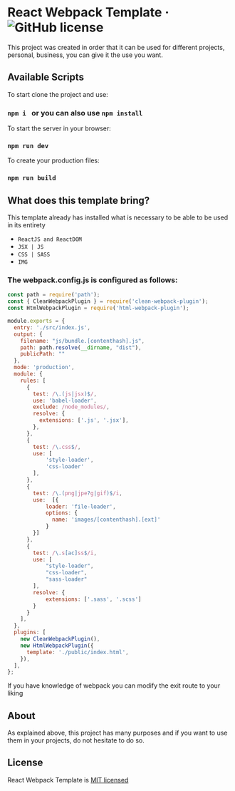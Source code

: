 # React Webpack Template &middot; ![GitHub license](https://img.shields.io/badge/license-MIT-blue.svg)
This project was created in order that it can be used for different projects, personal, business, you can give it the use you want.
## Available Scripts
To start clone the project and use:
### `npm i `  or you can also use `npm install`

To start the server in your browser:
### `npm run dev`

To create your production files:
### `npm run build`

## What does this template bring?
This template already has installed what is necessary to be able to be used in its entirety
* `ReactJS and ReactDOM`
* `JSX | JS`
* `CSS | SASS`
* `IMG`

### The webpack.config.js is configured as follows:
```js
const path = require('path');
const { CleanWebpackPlugin } = require('clean-webpack-plugin');
const HtmlWebpackPlugin = require('html-webpack-plugin');

module.exports = {
  entry: './src/index.js',
  output: {
    filename: "js/bundle.[contenthash].js",
    path: path.resolve(__dirname, "dist"),
    publicPath: ""
  },
  mode: 'production',
  module: {
    rules: [
      {
        test: /\.(js|jsx)$/,
        use: 'babel-loader',
        exclude: /node_modules/,
        resolve: {
          extensions: ['.js', '.jsx'],
        },
      },
      {
        test: /\.css$/,
        use: [
            'style-loader', 
            'css-loader'
        ],
      },
      {
        test: /\.(png|jpe?g|gif)$/i,
        use:  [{
            loader: 'file-loader',
            options: {
              name: 'images/[contenthash].[ext]'
            }
        }]
      },
      {
        test: /\.s[ac]ss$/i,
        use: [
            "style-loader",
            "css-loader",
            "sass-loader"
        ],
        resolve: {
            extensions: ['.sass', '.scss']
        }
      }
    ],
  },
  plugins: [
    new CleanWebpackPlugin(),
    new HtmlWebpackPlugin({
      template: './public/index.html',
    }),
  ],
};
```
If you have knowledge of webpack you can modify the exit route to your liking

## About
As explained above, this project has many purposes and if you want to use them in your projects, do not hesitate to do so.

## License
React Webpack Template is [MIT licensed](./LICENSE)
